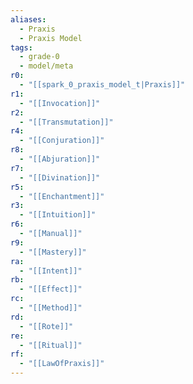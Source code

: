 ```yaml
---
aliases:
  - Praxis
  - Praxis Model
tags:
  - grade-0
  - model/meta
r0:
  - "[[spark_0_praxis_model_t|Praxis]]"
r1:
  - "[[Invocation]]"
r2:
  - "[[Transmutation]]"
r4:
  - "[[Conjuration]]"
r8:
  - "[[Abjuration]]"
r7:
  - "[[Divination]]"
r5:
  - "[[Enchantment]]"
r3:
  - "[[Intuition]]"
r6:
  - "[[Manual]]"
r9:
  - "[[Mastery]]"
ra:
  - "[[Intent]]"
rb:
  - "[[Effect]]"
rc:
  - "[[Method]]"
rd:
  - "[[Rote]]"
re:
  - "[[Ritual]]"
rf:
  - "[[LawOfPraxis]]"
---
```

